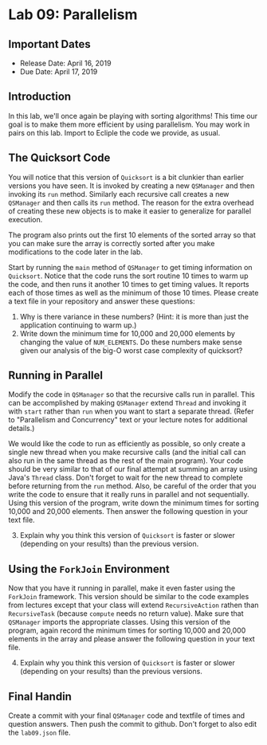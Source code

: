 # Lab 09: Parallelism

## Important Dates

* Release Date: April 16, 2019
* Due Date: April 17, 2019

## Introduction

In this lab, we'll once again be playing with sorting algorithms! This time our goal is to make them more efficient by using parallelism. You may work in pairs on this lab. Import to Ecliple the code we provide, as usual. 

## The Quicksort Code

You will notice that this version of `Quicksort` is a bit clunkier than earlier versions you have seen. It is invoked by creating a new `QSManager` and then invoking its `run` method.  Similarly each recursive call creates a new `QSManager` and then calls its `run` method. The reason for the extra overhead of creating these new objects is to make it easier to generalize for parallel execution.

The program also prints out the first 10 elements of the sorted array so that you can make sure the array is correctly sorted after you make modifications to the code later in the lab.

Start by running the `main` method of `QSManager` to get timing information on `Quicksort`. Notice that the code runs the sort routine 10 times to warm up the code, and then runs it another 10 times to get timing values. It reports each of those times as well as the minimum of those 10 times. Please create a text file in your repository and answer these questions:

1. Why is there variance in these numbers? (Hint: it is more than just the application continuing to warm up.)
2. Write down the minimum time for 10,000 and 20,000 elements by changing the value of `NUM_ELEMENTS`. Do these numbers make sense given our analysis of the big-O worst case complexity of quicksort?

## Running in Parallel

Modify the code in `QSManager` so that the recursive calls run in parallel. This can be accomplished by making `QSManager` extend `Thread` and invoking it with `start` rather than `run` when you want to start a separate thread. (Refer to "Parallelism and Concurrency" text or your lecture notes for additional details.)

We would like the code to run as efficiently as possible, so only create a single new thread when you make recursive calls (and the initial call can also run in the same thread as the rest of the main program). Your code should be very similar to that of our final attempt at summing an array using Java's `Thread` class. Don't forget to wait for the new thread to complete before returning from the `run` method. Also, be careful of the order that you write the code to ensure that it really runs in parallel and not sequentially. Using this version of the program, write down the minimum times for sorting 10,000 and 20,000 elements. Then answer the following question in your text file.

3. Explain why you think this version of `Quicksort` is faster or slower (depending on your results) than the previous version.

## Using the `ForkJoin` Environment

Now that you have it running in parallel, make it even faster using the `ForkJoin` framework. This version should be similar to the code examples from lectures except that your class will extend `RecursiveAction` rathen than `RecursiveTask` (because `compute` needs no return value). Make sure that `QSManager` imports the appropriate classes. Using this version of the program, again record the minimum times for sorting 10,000 and 20,000 elements in the array and please answer the following question in your text file.

4. Explain why you think this version of `Quicksort` is faster or slower (depending on your results) than the previous versions.

## Final Handin

Create a commit with your final `QSManager` code and textfile of times and question answers. Then push the commit to github. Don't forget to also edit the `lab09.json` file.
